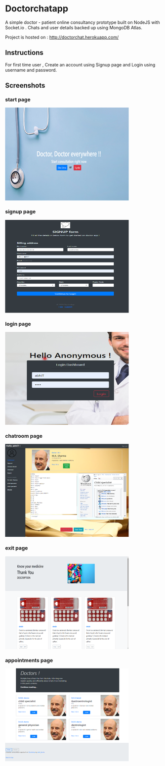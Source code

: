 # Doctorchatapp
A simple doctor - patient online consultancy prototype built on NodeJS with Socket.io . Chats and user details backed up using MongoDB Atlas. 

Project is hosted on : http://doctorchat.herokuapp.com/

## Instructions 
For first time user , Create an account using Signup page and Login using username and password.

## Screenshots

### start page
<img src="/images/doctor1.PNG" height="300px" width="400px">

### signup page
<img src="/images/signup.PNG" height="300px" width="400px">

### login page
<img src="/images/login.PNG" height="300px" width="400px">

### chatroom page
<img src="/images/chat.PNG" height="300px" width="400px">

### exit page
<img src="/images/exit.png" height="300px" width="400px">

### appointments page
<img src="/images/displays.PNG" height="300px" width="400px">
